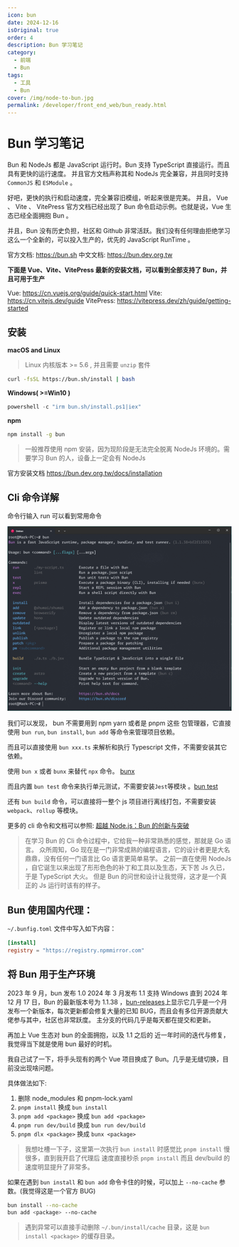 ```yaml
---
icon: bun
date: 2024-12-16
isOriginal: true
order: 4
description: Bun 学习笔记
category:
  - 前端
  - Bun
tags:
  - 工具
  - Bun
cover: /img/node-to-bun.jpg
permalink: /developer/front_end_web/bun_ready.html
---
```


# Bun 学习笔记

Bun 和 NodeJs 都是 JavaScript 运行时。Bun 支持 TypeScript 直接运行。而且具有更快的运行速度。
并且官方文档声称其和 NodeJs 完全兼容，并且同时支持 `CommonJS` 和 `ESModule` 。

好吧，更快的执行和启动速度，完全兼容旧模组，听起来很是完美。
并且， Vue 、 Vite 、 VitePress 官方文档已经出现了 Bun 命令启动示例。也就是说，Vue 生态已经全面拥抱 Bun 。

并且，Bun 没有历史负担，社区和 Github 非常活跃。我们没有任何理由拒绝学习这么一个全新的，可以投入生产的，优先的 JavaScript RunTime 。

官方文档: https://bun.sh
中文文档: https://bun.dev.org.tw

**下面是 Vue、Vite、VitePress 最新的安装文档，可以看到全部支持了 Bun，并且可用于生产**

Vue: https://cn.vuejs.org/guide/quick-start.html
Vite: https://cn.vitejs.dev/guide
VitePress: https://vitepress.dev/zh/guide/getting-started

## 安装

**macOS and Linux**

> Linux 内核版本 >= 5.6 , 并且需要 `unzip` 套件

```bash
curl -fsSL https://bun.sh/install | bash
```

**Windows( >=Win10 )**

```powershell
powershell -c "irm bun.sh/install.ps1|iex"
```

**npm**

```bash
npm install -g bun
```

> 一般推荐使用 npm 安装，因为现阶段是无法完全脱离 NodeJs 环境的。需要学习 Bun 的人，设备上一定会有 NodeJs

官方安装文档 https://bun.dev.org.tw/docs/installation

## Cli 命令详解

命令行输入 run 可以看到常用命令

![Bun命令](image/Bun命令.png)

我们可以发现， bun 不需要用到 npm yarn 或者是 pnpm 这些 包管理器，它直接使用
`bun run`, `bun install`, `bun add` 等命令来管理项目依赖。

而且可以直接使用 `bun xxx.ts` 来解析和执行 Typescript 文件，不需要安装其它依赖。

使用 `bun x` 或者 `bunx` 来替代 `npx` 命令。 [bunx](https://bun.dev.org.tw/docs/cli/bunx)

而且内置 `bun test` 命令来执行单元测试，不需要安装`Jest`等模块 。[bun test](https://bun.dev.org.tw/docs/cli/test)

还有 `bun build` 命令，可以直接将一整个 js 项目进行离线打包，不需要安装`webpack`、`rollup` 等模块。

更多的 cli 命令和文档可以参照: [超越 Node.js：Bun 的创新与突破](https://juejin.cn/post/7327479054952398887)

> 在学习 Bun 的 Cli 命令过程中，它给我一种非常熟悉的感觉，那就是 Go 语言。
> 众所周知，Go 现在是一门非常成熟的编程语言，它的设计者更是大名鼎鼎，没有任何一门语言比 Go 语言更简单易学。
> 之前一直在使用 NodeJs ，自它诞生以来出现了形形色色的补丁和工具以及生态，天下苦 Js 久已，于是 TypeScript 大火。
> 但是 Bun 的问世和设计让我觉得，这才是一个真正的 Js 运行时该有的样子。

## Bun 使用国内代理：

`~/.bunfig.toml` 文件中写入如下内容：

```toml
[install]
registry = "https://registry.npmmirror.com"
```

## 将 Bun 用于生产环境

2023 年 9 月，bun 发布 1.0
2024 年 3 月发布 1.1 支持 Windows
直到 2024 年 12 月 17 日，Bun 的最新版本号为 1.1.38 ，[bun-releases](https://github.com/oven-sh/bun/releases)上显示它几乎是一个月发布一个新版本，每次更新都会修复大量的已知 BUG，而且会有多位开源贡献大佬参与其中，社区也非常跃度。
主分支的代码几乎是每天都在提交和更新。

再加上 Vue 生态对 bun 的全面拥抱，以及 1.1 之后的 近一年时间的迭代与修复，我觉得当下就是使用 bun 最好的时机。

我自己试了一下，将手头现有的两个 Vue 项目换成了 Bun。几乎是无缝切换，目前没出现啥问题。

具体做法如下:

1. 删除 node_modules 和 pnpm-lock.yaml
2. `pnpm install` 换成 `bun install`
3. `pnpm add <package>` 换成 `bun add <package>`
4. `pnpm run dev/build` 换成 `bun run dev/build`
5. `pnpm dlx <package>` 换成 `bunx <package>`

> 我想吐槽一下子，这里第一次执行 `bun install` 时感觉比 `pnpm install` 慢很多，直到我开启了代理后 速度直接秒杀 `pnpm install`
> 而且 dev/build 的速度明显提升了非常多。

如果在遇到 `bun install` 和 `bun add` 命令卡住的时候，可以加上 `--no-cache` 参数。(我觉得这是一个官方 BUG)

```bash
bun install --no-cache
bun add <package> --no-cache
```

> 遇到异常可以直接手动删除 `~/.bun/install/cache` 目录，这是 `bun install <package>` 的缓存目录。
